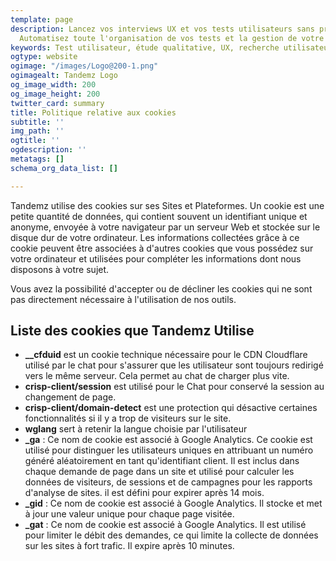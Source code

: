 ```yaml
---
template: page
description: Lancez vos interviews UX et vos tests utilisateurs sans prise de tête.
  Automatisez toute l'organisation de vos tests et la gestion de votre panel.
keywords: Test utilisateur, étude qualitative, UX, recherche utilisateur, panel
ogtype: website
ogimage: "/images/Logo@200-1.png"
ogimagealt: Tandemz Logo
og_image_width: 200
og_image_height: 200
twitter_card: summary
title: Politique relative aux cookies
subtitle: ''
img_path: ''
ogtitle: ''
ogdescription: ''
metatags: []
schema_org_data_list: []

---
```

Tandemz utilise des cookies sur ses Sites et Plateformes. Un cookie est une petite quantité de données, qui contient souvent un identifiant unique et anonyme, envoyée à votre navigateur par un serveur Web et stockée sur le disque dur de votre ordinateur. Les informations collectées grâce à ce cookie peuvent être associées à d'autres cookies que vous possédez sur votre ordinateur et utilisées pour compléter les informations dont nous disposons à votre sujet.

Vous avez la possibilité d'accepter ou de décliner les cookies qui ne sont pas directement nécessaire à l'utilisation de nos outils.

## Liste des cookies que Tandemz Utilise

* **__cfduid** est un cookie technique nécessaire pour le CDN Cloudflare utilisé par le chat pour s'assurer que les utilisateur sont toujours redirigé vers le même serveur. Cela permet au chat de charger plus vite.
* **crisp-client/session** est utilisé pour le Chat pour conservé la session au changement de page.
* **crisp-client/domain-detect** est une protection qui désactive certaines fonctionnalités si il y a trop de visiteurs sur le site.
* **wglang** sert à retenir la langue choisie par l'utilisateur
* **_ga** : Ce nom de cookie est associé à Google Analytics. Ce cookie est utilisé pour distinguer les utilisateurs uniques en attribuant un numéro généré aléatoirement en tant qu'identifiant client. Il est inclus dans chaque demande de page dans un site et utilisé pour calculer les données de visiteurs, de sessions et de campagnes pour les rapports d'analyse de sites. il est défini pour expirer après 14 mois.
* **_gid** : Ce nom de cookie est associé à Google Analytics. Il stocke et met à jour une valeur unique pour chaque page visitée.
* **_gat** : Ce nom de cookie est associé à Google Analytics. Il est utilisé pour limiter le débit des demandes, ce qui limite la collecte de données sur les sites à fort trafic. Il expire après 10 minutes.